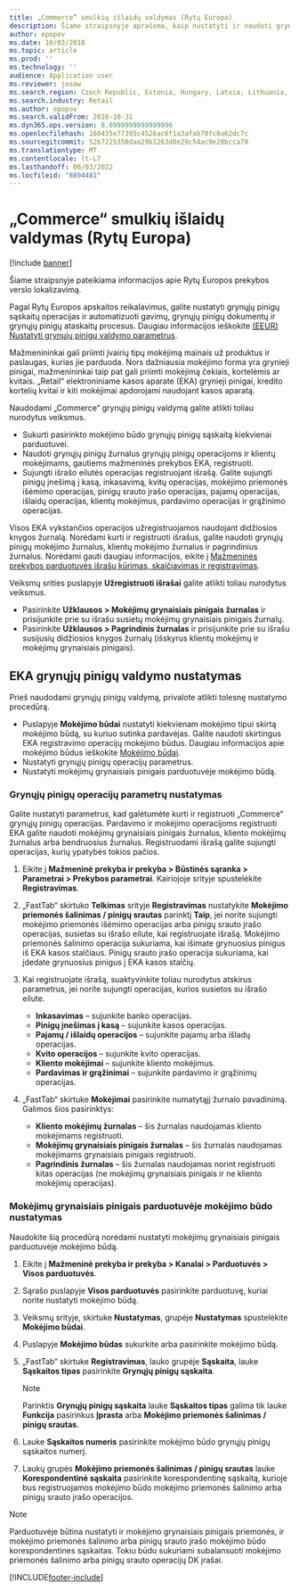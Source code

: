 ```yaml
---
title: „Commerce“ smulkių išlaidų valdymas (Rytų Europa)
description: Šiame straipsnyje aprašoma, kaip nustatyti ir naudoti grynųjų pinigų valdymo funkcijas "Commerce for Eastern Europe".
author: epopov
ms.date: 10/03/2018
ms.topic: article
ms.prod: ''
ms.technology: ''
audience: Application user
ms.reviewer: josaw
ms.search.region: Czech Republic, Estonia, Hungary, Latvia, Lithuania, Poland, Russia
ms.search.industry: Retail
ms.author: epopov
ms.search.validFrom: 2018-10-31
ms.dyn365.ops.version: 8.0999999999999996
ms.openlocfilehash: 160435e77395c4526ac6f1a3afab70fc0a62dc7c
ms.sourcegitcommit: 52b7225350daa29b1263d8e29c54ac9e20bcca70
ms.translationtype: MT
ms.contentlocale: lt-LT
ms.lasthandoff: 06/03/2022
ms.locfileid: "8894481"
---
```

# <a name="petty-cash-management-for-commerce-for-eastern-europe"></a>„Commerce“ smulkių išlaidų valdymas (Rytų Europa)

[!include [banner](../includes/banner.md)]

Šiame straipsnyje pateikiama informacijos apie Rytų Europos prekybos verslo lokalizavimą.

Pagal Rytų Europos apskaitos reikalavimus, galite nustatyti grynųjų pinigų sąskaitų operacijas ir automatizuoti gavimų, grynųjų pinigų dokumentų ir grynųjų pinigų ataskaitų procesus. Daugiau informacijos ieškokite [(EEUR) Nustatyti grynųjų pinigų valdymo parametrus](/dynamicsax-2012/appuser-itpro/eeur-set-up-parameters-for-cash-management).

Mažmenininkai gali priimti įvairių tipų mokėjimą mainais už produktus ir paslaugas, kurias jie parduoda. Nors dažniausia mokėjimo forma yra grynieji pinigai, mažmenininkai taip pat gali priimti mokėjimą čekiais, kortelėmis ar kvitais. „Retail“ elektroniniame kasos aparate (EKA) grynieji pinigai, kredito kortelių kvitai ir kiti mokėjimai apdorojami naudojant kasos aparatą.

Naudodami „Commerce“ grynųjų pinigų valdymą galite atlikti toliau nurodytus veiksmus.

- Sukurti pasirinkto mokėjimo būdo grynųjų pinigų sąskaitą kiekvienai parduotuvei.
- Naudoti grynųjų pinigų žurnalus grynųjų pinigų operacijoms ir klientų mokėjimams, gautiems mažmeninės prekybos EKA, registruoti.
- Sujungti išrašo eilutės operacijas registruojant išrašą. Galite sujungti pinigų įnešimą į kasą, inkasavimą, kvitų operacijas, mokėjimo priemonės išėmimo operacijas, pinigų srauto įrašo operacijas, pajamų operacijas, išlaidų operacijas, klientų mokėjimus, pardavimo operacijas ir grąžinimo operacijas.

Visos EKA vykstančios operacijos užregistruojamos naudojant didžiosios knygos žurnalą. Norėdami kurti ir registruoti išrašus, galite naudoti grynųjų pinigų mokėjimo žurnalus, klientų mokėjimo žurnalus ir pagrindinius žurnalus. Norėdami gauti daugiau informacijos, eikite į [Mažmeninės prekybos parduotuvės išrašų kūrimas, skaičiavimas ir registravimas](/dynamics365/unified-operations/retail/tasks/create-calculate-post-statement-retail-store).

Veiksmų srities puslapyje **Užregistruoti išrašai** galite atlikti toliau nurodytus veiksmus.

- Pasirinkite **Užklausos \> Mokėjimų grynaisiais pinigais žurnalas** ir prisijunkite prie su išrašu susietų mokėjimų grynaisiais pinigais žurnalų.
- Pasirinkite **Užklausos \> Pagrindinis žurnalas** ir prisijunkite prie su išrašu susijusių didžiosios knygos žurnalų (išskyrus klientų mokėjimų ir mokėjimų grynaisiais pinigais).

## <a name="set-up-for-cash-management-for-pos"></a>EKA grynųjų pinigų valdymo nustatymas

Prieš naudodami grynųjų pinigų valdymą, privalote atlikti tolesnę nustatymo procedūrą.

- Puslapyje **Mokėjimo būdai** nustatyti kiekvienam mokėjimo tipui skirtą mokėjimo būdą, su kuriuo sutinka pardavėjas. Galite naudoti skirtingus EKA registravimo operacijų mokėjimo būdus. Daugiau informacijos apie mokėjimo būdus ieškokite [Mokėjimo būdai](/dynamics365/unified-operations/retail/payment-methods).
- Nustatyti grynųjų pinigų operacijų parametrus.
- Nustatyti mokėjimų grynaisiais pinigais parduotuvėje mokėjimo būdą.

### <a name="set-up-parameters-for-cash-operations"></a>Grynųjų pinigų operacijų parametrų nustatymas

Galite nustatyti parametrus, kad galėtumėte kurti ir registruoti „Commerce“ grynųjų pinigų operacijas. Pardavimo ir mokėjimo operacijoms registruoti EKA galite naudoti mokėjimų grynaisiais pinigais žurnalus, kliento mokėjimų žurnalus arba bendruosius žurnalus. Registruodami išrašą galite sujungti operacijas, kurių ypatybės tokios pačios.

1. Eikite į **Mažmeninė prekyba ir prekyba \> Būstinės sąranka \> Parametrai \> Prekybos parametrai**. Kairiojoje srityje spustelėkite **Registravimas**.
2. „FastTab“ skirtuko **Telkimas** srityje **Registravimas** nustatykite **Mokėjimo priemonės šalinimas / pinigų srautas** parinktį **Taip**, jei norite sujungti mokėjimo priemonės išėmimo operacijas arba pinigų srauto įrašo operacijas, susietas su išrašo eilute, kai registruojate išrašą. Mokėjimo priemonės šalinimo operacija sukuriama, kai išimate grynuosius pinigus iš EKA kasos stalčiaus. Pinigų srauto įrašo operacija sukuriama, kai įdedate grynuosius pinigus į EKA kasos stalčių.
3. Kai registruojate išrašą, suaktyvinkite toliau nurodytus atskirus parametrus, jei norite sujungti operacijas, kurios susietos su išrašo eilute.

    - **Inkasavimas** – sujunkite banko operacijas.
    - **Pinigų įnešimas į kasą** – sujunkite kasos operacijas.
    - **Pajamų / išlaidų operacijos** – sujunkite pajamų arba išladų operacijas.
    - **Kvito operacijos** – sujunkite kvito operacijas.
    - **Kliento mokėjimai** – sujunkite kliento mokėjimus.
    - **Pardavimas ir grąžinimai** – sujunkite pardavimo ir grąžinimų operacijas.

4. „FastTab“ skirtuke **Mokėjimai** pasirinkite numatytąjį žurnalo pavadinimą. Galimos šios pasirinktys:

    - **Kliento mokėjimų žurnalas** – šis žurnalas naudojamas kliento mokėjimams registruoti.
    - **Mokėjimų grynaisiais pinigais žurnalas** – šis žurnalas naudojamas mokėjimams grynaisiais pinigais registruoti.
    - **Pagrindinis žurnalas** – šis žurnalas naudojamas norint registruoti kitas operacijas (ne mokėjimų grynaisiais pinigais ir ne kliento mokėjimų operacijas).

### <a name="set-up-a-payment-method-for-cash-payments-in-a-store"></a>Mokėjimų grynaisiais pinigais parduotuvėje mokėjimo būdo nustatymas

Naudokite šią procedūrą norėdami nustatyti mokėjimų grynaisiais pinigais parduotuvėje mokėjimo būdą.

1. Eikite į **Mažmeninė prekyba ir prekyba \> Kanalai \> Parduotuvės \> Visos parduotuvės**.
2. Sąrašo puslapyje **Visos parduotuvės** pasirinkite parduotuvę, kuriai norite nustatyti mokėjimo būdą.
3. Veiksmų srityje, skirtuke **Nustatymas**, grupėje **Nustatymas** spustelėkite **Mokėjimo būdai**.
4. Puslapyje **Mokėjimo būdas** sukurkite arba pasirinkite mokėjimo būdą.
5. „FastTab“ skirtuke **Registravimas**, lauko grupėje **Sąskaita**, lauke **Sąskaitos tipas** pasirinkite **Grynųjų pinigų sąskaita**.

    > [!NOTE]
    > Parinktis **Grynųjų pinigų sąskaita** lauke **Sąskaitos tipas** galima tik lauke **Funkcija** pasirinkus **Įprasta** arba **Mokėjimo priemonės šalinimas / pinigų srautas**.

6. Lauke **Sąskaitos numeris** pasirinkite mokėjimo būdo grynųjų pinigų sąskaitos numerį.
7. Laukų grupės **Mokėjimo priemonės šalinimas / pinigų srautas** lauke **Korespondentinė sąskaita** pasirinkite korespondentinę sąskaitą, kurioje bus registruojamos mokėjimo būdo mokėjimo priemonės šalinimo arba pinigų srauto įrašo operacijos.

> [!NOTE]
> Parduotuvėje būtina nustatyti ir mokėjimo grynaisiais pinigais priemonės, ir mokėjimo priemonės šalinimo arba pinigų srauto įrašo mokėjimo būdo korespondentines sąskaitas. Tokiu būdu sukuriami subalansuoti mokėjimo priemonės šalinimo arba pinigų srauto operacijų DK įrašai.


[!INCLUDE[footer-include](../../includes/footer-banner.md)]